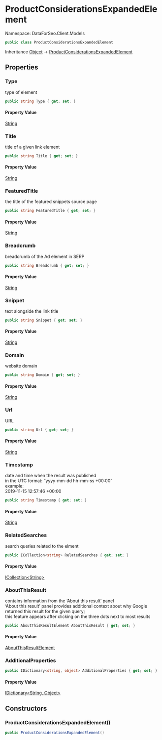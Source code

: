 # ProductConsiderationsExpandedElement

Namespace: DataForSeo.Client.Models

```csharp
public class ProductConsiderationsExpandedElement
```

Inheritance [Object](https://docs.microsoft.com/en-us/dotnet/api/system.object) → [ProductConsiderationsExpandedElement](./dataforseo.client.models.productconsiderationsexpandedelement.md)

## Properties

### **Type**

type of element

```csharp
public string Type { get; set; }
```

#### Property Value

[String](https://docs.microsoft.com/en-us/dotnet/api/system.string)<br>

### **Title**

title of a given link element

```csharp
public string Title { get; set; }
```

#### Property Value

[String](https://docs.microsoft.com/en-us/dotnet/api/system.string)<br>

### **FeaturedTitle**

the title of the featured snippets source page

```csharp
public string FeaturedTitle { get; set; }
```

#### Property Value

[String](https://docs.microsoft.com/en-us/dotnet/api/system.string)<br>

### **Breadcrumb**

breadcrumb of the Ad element in SERP

```csharp
public string Breadcrumb { get; set; }
```

#### Property Value

[String](https://docs.microsoft.com/en-us/dotnet/api/system.string)<br>

### **Snippet**

text alongside the link title

```csharp
public string Snippet { get; set; }
```

#### Property Value

[String](https://docs.microsoft.com/en-us/dotnet/api/system.string)<br>

### **Domain**

website domain

```csharp
public string Domain { get; set; }
```

#### Property Value

[String](https://docs.microsoft.com/en-us/dotnet/api/system.string)<br>

### **Url**

URL

```csharp
public string Url { get; set; }
```

#### Property Value

[String](https://docs.microsoft.com/en-us/dotnet/api/system.string)<br>

### **Timestamp**

date and time when the result was published
 <br>in the UTC format: “yyyy-mm-dd hh-mm-ss +00:00”
 <br>example:
 <br>2019-11-15 12:57:46 +00:00

```csharp
public string Timestamp { get; set; }
```

#### Property Value

[String](https://docs.microsoft.com/en-us/dotnet/api/system.string)<br>

### **RelatedSearches**

search queries related to the elment

```csharp
public ICollection<string> RelatedSearches { get; set; }
```

#### Property Value

[ICollection&lt;String&gt;](https://docs.microsoft.com/en-us/dotnet/api/system.collections.generic.icollection-1)<br>

### **AboutThisResult**

contains information from the ‘About this result’ panel
 <br>‘About this result’ panel provides additional context about why Google returned this result for the given query;
 <br>this feature appears after clicking on the three dots next to most results

```csharp
public AboutThisResultElement AboutThisResult { get; set; }
```

#### Property Value

[AboutThisResultElement](./dataforseo.client.models.aboutthisresultelement.md)<br>

### **AdditionalProperties**

```csharp
public IDictionary<string, object> AdditionalProperties { get; set; }
```

#### Property Value

[IDictionary&lt;String, Object&gt;](https://docs.microsoft.com/en-us/dotnet/api/system.collections.generic.idictionary-2)<br>

## Constructors

### **ProductConsiderationsExpandedElement()**

```csharp
public ProductConsiderationsExpandedElement()
```
